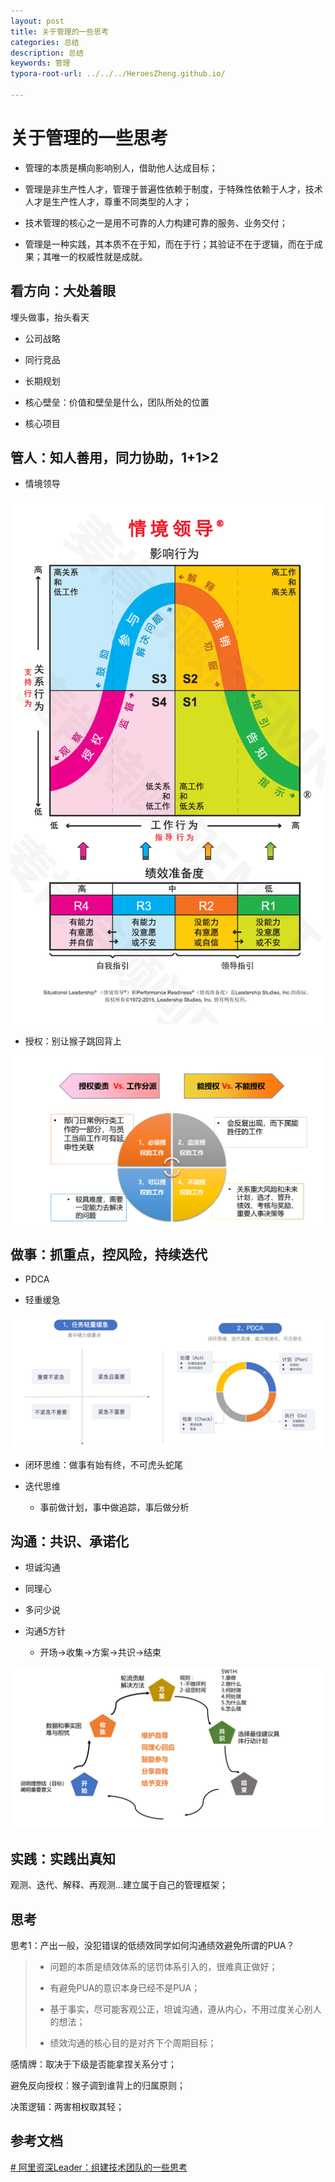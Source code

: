 ```yaml
---
layout: post
title: 关于管理的一些思考
categories: 总结
description: 总结
keywords: 管理
typora-root-url: ../../../HeroesZheng.github.io/

---
```


# 关于管理的一些思考

- 管理的本质是横向影响别人，借助他人达成目标；

- 管理是非生产性人才，管理于普遍性依赖于制度，于特殊性依赖于人才，技术人才是生产性人才，尊重不同类型的人才；

- 技术管理的核心之一是用不可靠的人力构建可靠的服务、业务交付；

- 管理是一种实践，其本质不在于知，而在于行；其验证不在于逻辑，而在于成果；其唯一的权威性就是成就。

## 看方向：大处着眼

埋头做事，抬头看天

- 公司战略

- 同行竞品

- 长期规划

- 核心壁垒：价值和壁垒是什么，团队所处的位置

- 核心项目

## 管人：知人善用，同力协助，1+1>2

- 情境领导

![20190912150714673.png](/images/20190925150022544.png)

- 授权：别让猴子跳回背上

![image-20211111105052938](/images/image-20211111105052938.png)

## 做事：抓重点，控风险，持续迭代

- PDCA

- 轻重缓急

![](/images/2022-01-06-11-47-07-image.png)

- 闭环思维：做事有始有终，不可虎头蛇尾

- 迭代思维
  
  - 事前做计划，事中做追踪，事后做分析

## 沟通：共识、承诺化

- 坦诚沟通

- 同理心

- 多问少说

- 沟通5方针
  
  - 开场→收集→方案→共识→结束

![image-20211111110002560](/images/image-20211111110002560.png)

## 实践：实践出真知

观测、迭代、解释、再观测...建立属于自己的管理框架；

## 思考

思考1：产出一般，没犯错误的低绩效同学如何沟通绩效避免所谓的PUA？

> - 问题的本质是绩效体系的惩罚体系引入的，很难真正做好；
> 
> - 有避免PUA的意识本身已经不是PUA；
> 
> - 基于事实，尽可能客观公正，坦诚沟通，遵从内心，不用过度关心别人的想法；
> 
> - 绩效沟通的核心目的是对齐下个周期目标；

感情牌：取决于下级是否能拿捏关系分寸；

避免反向授权：猴子调到谁背上的归属原则；

决策逻辑：两害相权取其轻；

## 参考文档

[# 阿里资深Leader：组建技术团队的一些思考](https://mp.weixin.qq.com/s/7C3m8_mk-ERAykbNUFvhVA)
